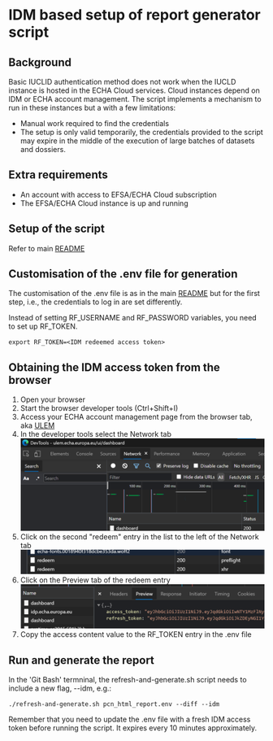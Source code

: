 # IDM based setup of report generator script

## Background

Basic IUCLID authentication method does not work when the IUCLD instance is hosted in the ECHA Cloud services. Cloud instances depend on IDM or ECHA account management. The script implements a mechanism to run in these instances but a with a few limitations:

* Manual work required to find the credentials
* The setup is only valid temporarily, the credentials provided to the script may expire in the middle of the execution of large batches of datasets and dossiers.

## Extra requirements

* An account with access to EFSA/ECHA Cloud subscription
* The EFSA/ECHA Cloud instance is up and running

## Setup of the script

Refer to main [README](../README.md)

## Customisation of the .env file for generation

The customisation of the .env file is as in the main [README](../README.md) but for the first step, i.e., the credentials to log in are set differently.

Instead of setting RF_USERNAME and RF_PASSWORD variables, you need to set up RF_TOKEN.

```
export RF_TOKEN=<IDM redeemed access token>
```

## Obtaining the IDM access token from the browser

1. Open your browser
1. Start the browser developer tools (Ctrl+Shift+I)
1. Access your ECHA account management page from the browser tab, aka [ULEM](https://ulem.echa.europa.eu/ui/dashboard)
1. In the developer tools select the Network tab
![Network tab in the browser developer tools](../doc/img/network-tab.png)
1. Click on the second "redeem" entry in the list to the left of the Network tab
![Redeem entries in the requests list](../doc/img/redeem-entries.png)
1. Click on the Preview tab of the redeem entry
![Preview tab with access token](../doc/img/preview-tab.png)
1. Copy the access content value to the  RF_TOKEN entry in the .env file

## Run and generate the report

In the 'Git Bash' termninal, the refresh-and-generate.sh script needs to include a new flag, --idm, e.g.:

```
./refresh-and-generate.sh pcn_html_report.env --diff --idm
```

Remember that you need to update the .env file with  a fresh IDM access token before running the script. It expires every 10 minutes approximately.

